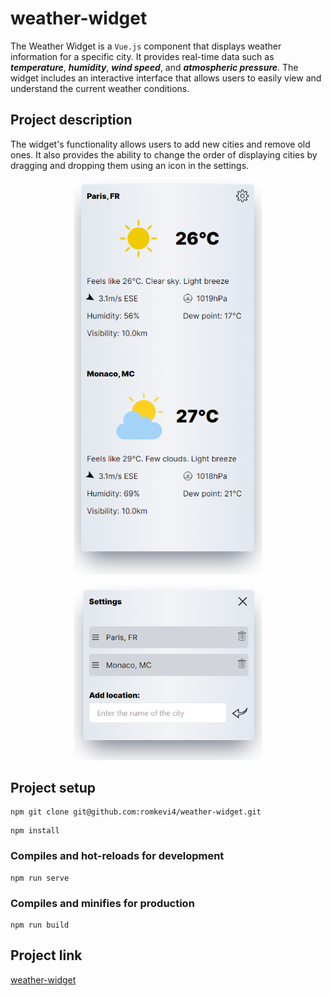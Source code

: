 # weather-widget
The Weather Widget is a `Vue.js` component that displays weather information for a specific city. It provides real-time data such as __*temperature*__, __*humidity*__, __*wind speed*__, and __*atmospheric pressure*__. The widget includes an interactive interface that allows users to easily view and understand the current weather conditions.
## Project description
The widget's functionality allows users to add new cities and remove old ones. It also provides the ability to change the order of displaying cities by dragging and dropping them using an icon in the settings.

<div align="center">
  <img src="./src/assets/weather-widget.png" width="300"/>
  <p> </p>
  <img src="./src/assets/weather-settings.png" width="300"/>
</div>


## Project setup
```
npm git clone git@github.com:romkevi4/weather-widget.git
```

```
npm install
```

### Compiles and hot-reloads for development
```
npm run serve
```

### Compiles and minifies for production
```
npm run build
```

## Project link

[weather-widget](https://weather-widget-9ya2bcw8z-romkevi4.vercel.app/)